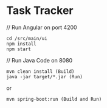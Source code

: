 # Task Tracker


// Run Angular on port 4200

```
cd /src/main/ui
npm install
npm start
```

// Run Java Code on 8080
```
mvn clean install (Build)
java -jar target/*.jar (Run)
```
or 

```
mvn spring-boot:run (Build and Run)
```
